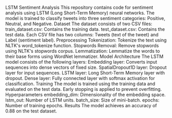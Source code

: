 LSTM Sentiment Analysis
This repository contains code for sentiment analysis using LSTM (Long Short-Term Memory) neural networks. The model is trained to classify tweets into three sentiment categories: Positive, Neutral, and Negative.
Dataset
The dataset consists of two CSV files:
train_dataset.csv: Contains the training data.
test_dataset.csv: Contains the test data.
Each CSV file has two columns: Tweets (text of the tweet) and Label (sentiment label).
Preprocessing
Tokenization: Tokenize the text using NLTK's word_tokenize function.
Stopwords Removal: Remove stopwords using NLTK's stopwords corpus.
Lemmatization: Lemmatize the words to their base forms using WordNet lemmatizer.
Model Architecture
The LSTM model consists of the following layers:
Embedding layer: Converts input sequences into dense vectors of fixed size.
SpatialDropout1D layer: Dropout layer for input sequences.
LSTM layer: Long Short-Term Memory layer with dropout.
Dense layer: Fully connected layer with softmax activation for classification.
Training
The model is trained using the training data and evaluated on the test data. Early stopping is applied to prevent overfitting.
Hyperparameters
embedding_dim: Dimensionality of the embedding space.
lstm_out: Number of LSTM units.
batch_size: Size of mini-batch.
epochs: Number of training epochs.
Results
The model achieves an accuracy of 0.88 on the test dataset.
